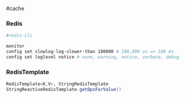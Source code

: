 #cache 

### Redis

```bash
#redis-cli

monitor
config set slowlog-log-slower-than 100000 # 100,000 us => 100 ms
config set loglevel notice # none, warning, notice, verbose, debug
```

### RedisTemplate

```java
RedisTemplate<K,V>, StringRedisTemplate
StringReactiveRedisTamplate.getOpsForValue()
```